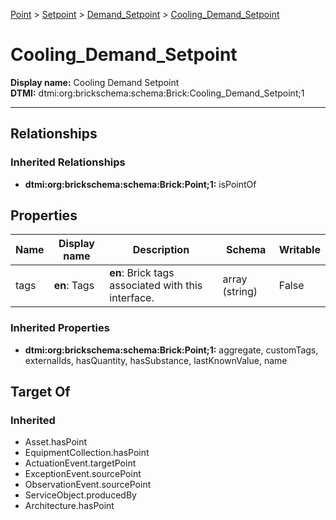 [Point](../../Point.md) > [Setpoint](../Setpoint.md) > [Demand_Setpoint](Demand_Setpoint.md) > [Cooling_Demand_Setpoint](#)
# Cooling_Demand_Setpoint

**Display name:** Cooling Demand Setpoint<br />
**DTMI:** dtmi:org:brickschema:schema:Brick:Cooling_Demand_Setpoint;1

---
## Relationships
### Inherited Relationships
* **dtmi:org:brickschema:schema:Brick:Point;1:** isPointOf
## Properties
|Name|Display name|Description|Schema|Writable|
|-|-|-|-|-|
|tags|**en**: Tags|**en**: Brick tags associated with this interface.|array (string)|False|
### Inherited Properties
* **dtmi:org:brickschema:schema:Brick:Point;1:** aggregate, customTags, externalIds, hasQuantity, hasSubstance, lastKnownValue, name
## Target Of
### Inherited
* Asset.hasPoint
* EquipmentCollection.hasPoint
* ActuationEvent.targetPoint
* ExceptionEvent.sourcePoint
* ObservationEvent.sourcePoint
* ServiceObject.producedBy
* Architecture.hasPoint

